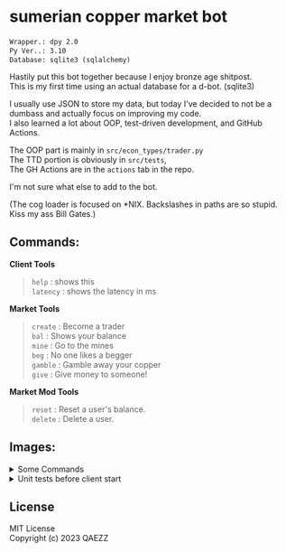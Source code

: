 # sumerian copper market bot

```
Wrapper.: dpy 2.0
Py Ver..: 3.10
Database: sqlite3 (sqlalchemy)
```

Hastily put this bot together because I enjoy bronze age shitpost. \
This is my first time using an actual database for a d-bot. (sqlite3)

I usually use JSON to store my data, but today I've decided to not be a dumbass and actually focus on improving my code. \
I also learned a lot about OOP, test-driven development, and GitHub Actions.

The OOP part is mainly in `src/econ_types/trader.py` \
The TTD portion is obviously in `src/tests`, \
The GH Actions are in the `actions` tab in the repo.

I'm not sure what else to add to the bot.

(The cog loader is focused on *NIX. Backslashes in paths are so stupid. Kiss my ass Bill Gates.)

## Commands:
**Client Tools**
> `help` : shows this \
> `latency` : shows the latency in ms

**Market Tools**
> `create` : Become a trader \
> `bal` : Shows your balance \
> `mine` : Go to the mines \
> `beg` : No one likes a begger \
> `gamble` : Gamble away your copper \
> `give` : Give money to someone!

**Market Mod Tools**
> `reset` : Reset a user's balance. \
> `delete` : Delete a user.

## Images:
<details style="cursor: pointer;">
    <summary>Some Commands</summary>
    <img src="./images/bal_command.png" alt="bal command"/><br/>
    <img src="./images/give_command.png" alt="give command"/><br/>
    <img src="./images/gamble_command.png" alt="gamble command"/><br/>
    <img src="./images/mine_command.png" alt="mine command"/><br/>
</details>

<details style="cursor: pointer;">
    <summary>Unit tests before client start</summary>
    <img style="width: 75%" src="./images/starting_client.gif" alt="starting client gif" />
</details>


## License

MIT License \
Copyright (c) 2023 QAEZZ